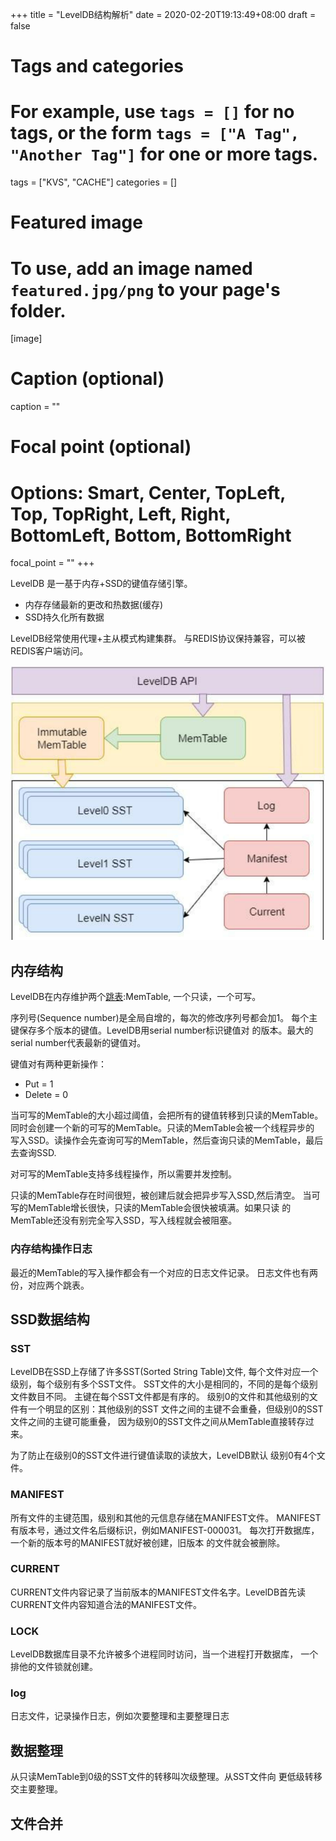 +++
title = "LevelDB结构解析"
date = 2020-02-20T19:13:49+08:00
draft = false

# Tags and categories
# For example, use `tags = []` for no tags, or the form `tags = ["A Tag", "Another Tag"]` for one or more tags.
tags = ["KVS", "CACHE"]
categories = []

# Featured image
# To use, add an image named `featured.jpg/png` to your page's folder. 
[image]
  # Caption (optional)
  caption = ""

  # Focal point (optional)
  # Options: Smart, Center, TopLeft, Top, TopRight, Left, Right, BottomLeft, Bottom, BottomRight
  focal_point = ""
+++

LevelDB 是一基于内存+SSD的键值存储引擎。

- 内存存储最新的更改和热数据(缓存)
- SSD持久化所有数据

LevelDB经常使用代理+主从模式构建集群。
与REDIS协议保持兼容，可以被REDIS客户端访问。


![](/img/leveldb-sst.png)


## 内存结构

LevelDB在内存维护两个[跳表](/post/leveldb之跳表/):MemTable,
一个只读，一个可写。

序列号(Sequence number)是全局自增的，每次的修改序列号都会加1。
每个主键保存多个版本的键值。LevelDB用serial number标识键值对
的版本。最大的serial number代表最新的键值对。

键值对有两种更新操作：

- Put = 1
- Delete = 0

当可写的MemTable的大小超过阈值，会把所有的键值转移到只读的MemTable。
同时会创建一个新的可写的MemTable。只读的MemTable会被一个线程异步的
写入SSD。读操作会先查询可写的MemTable，然后查询只读的MemTable，最后
去查询SSD.

对可写的MemTable支持多线程操作，所以需要并发控制。

只读的MemTable存在时间很短，被创建后就会把异步写入SSD,然后清空。
当可写的MemTable增长很快，只读的MemTable会很快被填满。如果只读
的MemTable还没有别完全写入SSD，写入线程就会被阻塞。

### 内存结构操作日志

最近的MemTable的写入操作都会有一个对应的日志文件记录。
日志文件也有两份，对应两个跳表。

## SSD数据结构

### SST

LevelDB在SSD上存储了许多SST(Sorted String Table)文件,
每个文件对应一个级别，每个级别有多个SST文件。
SST文件的大小是相同的，不同的是每个级别文件数目不同。
主键在每个SST文件都是有序的。
级别0的文件和其他级别的文件有一个明显的区别：其他级别的SST
文件之间的主键不会重叠，但级别0的SST文件之间的主键可能重叠，
因为级别0的SST文件之间从MemTable直接转存过来。

为了防止在级别0的SST文件进行键值读取的读放大，LevelDB默认
级别0有4个文件。

### MANIFEST

所有文件的主键范围，级别和其他的元信息存储在MANIFEST文件。
MANIFEST有版本号，通过文件名后缀标识，例如MANIFEST-000031。
每次打开数据库，一个新的版本号的MANIFEST就好被创建，旧版本
的文件就会被删除。

### CURRENT

CURRENT文件内容记录了当前版本的MANIFEST文件名字。LevelDB首先读
CURRENT文件内容知道合法的MANIFEST文件。

### LOCK

LevelDB数据库目录不允许被多个进程同时访问，当一个进程打开数据库，
一个排他的文件锁就创建。

### log

日志文件，记录操作日志，例如次要整理和主要整理日志

## 数据整理

从只读MemTable到0级的SST文件的转移叫次级整理。从SST文件向
更低级转移交主要整理。

## 文件合并

